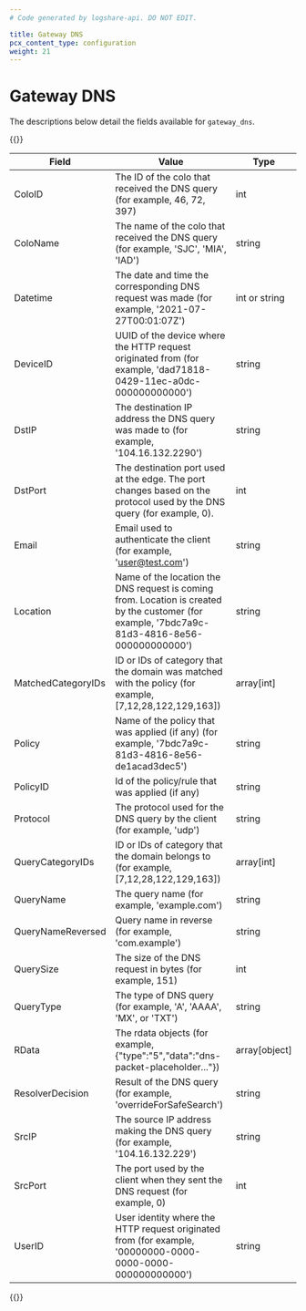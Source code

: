 ```yaml
---
# Code generated by logshare-api. DO NOT EDIT.

title: Gateway DNS
pcx_content_type: configuration
weight: 21
---
```


# Gateway DNS

The descriptions below detail the fields available for `gateway_dns`.

{{<table-wrap>}}

| Field              | Value                                                                                                                                          | Type          |
| ------------------ | ---------------------------------------------------------------------------------------------------------------------------------------------- | ------------- |
| ColoID             | The ID of the colo that received the DNS query (for example, 46, 72, 397)                                                                      | int           |
| ColoName           | The name of the colo that received the DNS query (for example, 'SJC', 'MIA', 'IAD')                                                            | string        |
| Datetime           | The date and time the corresponding DNS request was made (for example, '2021-07-27T00:01:07Z')                                                 | int or string |
| DeviceID           | UUID of the device where the HTTP request originated from (for example, 'dad71818-0429-11ec-a0dc-000000000000')                                | string        |
| DstIP              | The destination IP address the DNS query was made to (for example, '104.16.132.2290')                                                          | string        |
| DstPort            | The destination port used at the edge. The port changes based on the protocol used by the DNS query (for example, 0).                          | int           |
| Email              | Email used to authenticate the client (for example, 'user@test.com')                                                                           | string        |
| Location           | Name of the location the DNS request is coming from. Location is created by the customer (for example, '7bdc7a9c-81d3-4816-8e56-000000000000') | string        |
| MatchedCategoryIDs | ID or IDs of category that the domain was matched with the policy (for example, [7,12,28,122,129,163])                                         | array[int]    |
| Policy             | Name of the policy that was applied (if any) (for example, '7bdc7a9c-81d3-4816-8e56-de1acad3dec5')                                             | string        |
| PolicyID           | Id of the policy/rule that was applied (if any)                                                                                                | string        |
| Protocol           | The protocol used for the DNS query by the client (for example, 'udp')                                                                         | string        |
| QueryCategoryIDs   | ID or IDs of category that the domain belongs to (for example, [7,12,28,122,129,163])                                                          | array[int]    |
| QueryName          | The query name (for example, 'example.com')                                                                                                    | string        |
| QueryNameReversed  | Query name in reverse (for example, 'com.example')                                                                                             | string        |
| QuerySize          | The size of the DNS request in bytes (for example, 151)                                                                                        | int           |
| QueryType          | The type of DNS query (for example, 'A', 'AAAA', 'MX', or 'TXT')                                                                               | string        |
| RData              | The rdata objects (for example, {"type":"5","data":"dns-packet-placeholder..."})                                                               | array[object] |
| ResolverDecision   | Result of the DNS query (for example, 'overrideForSafeSearch')                                                                                 | string        |
| SrcIP              | The source IP address making the DNS query (for example, '104.16.132.229')                                                                     | string        |
| SrcPort            | The port used by the client when they sent the DNS request (for example, 0)                                                                    | int           |
| UserID             | User identity where the HTTP request originated from (for example, '00000000-0000-0000-0000-000000000000')                                     | string        |

{{</table-wrap>}}
